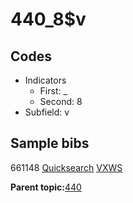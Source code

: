 # 440\_8$v

## Codes

-   Indicators
    -   First: \_
    -   Second: 8
-   Subfield: v

## Sample bibs

661148 [Quicksearch](https://search.library.yale.edu/catalog/661148) [VXWS](http://prodorbis.library.yale.edu:7014/vxws/GetHoldingsService?bibId=661148)

**Parent topic:**[440](../../tags/440/440.md)

